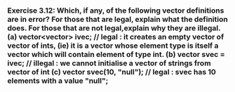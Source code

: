 ###     Exercise 3.12: Which, if any, of the following vector definitions are in error? For those that are legal, explain what the definition does. For those that are not legal,explain why they are illegal.    (a) vector<vector<int>> ivec;           //  legal : it creates an empty vector of vector of ints, (ie) it is a                                                 vector whose element type is itself a vector which will contain element                                                 of type int.         (b) vector<string> svec = ivec;         //  illegal : we cannot initialise a vector of strings from vector of int         (c) vector<string> svec(10, "null");    //  legal : svec has 10 elements with a value "null";     